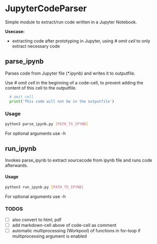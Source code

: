 # JupyterCodeParser
Simple module to extract/run code written in a Jupyter Notebook.  
  
**Usecase:** 
- extracting code after prototyping in Jupyter, using *# omit cell* to only extract necessary code

## parse_ipynb
Parses code from Jupyter file (\*.ipynb) and writes it to outputfile.  
  

Use *# omit cell* in the beginning of a code-cell, to prevent adding the content of this cell to the outputfile.
```python 
  # omit cell
  print('This code will not be in the outputfile')
```

### Usage 
```bash
python3 parse_ipynb.py [PATH_TO_IPYNB]
```
For optional arguments use -h
## run_ipynb
Invokes parse_ipynb to extract sourcecode from ipynb file and runs code afterwards.
#### Usage 
```bash
python3 run_ipynb.py [PATH_TO_IPYNB]
```
For optional arguments use -h

### TODOS
- [ ] also convert to html, pdf
- [ ] add markdown-cell above of code-cell as comment  
- [ ] automatic multiprocessing (Workpool) of functions in for-loop if multiprocessing argument is enabled  
